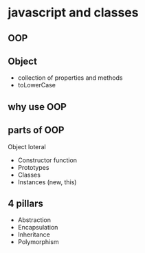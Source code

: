 # javascript and classes

## OOP

## Object

- collection of properties and methods
- toLowerCase

## why use OOP

## parts of OOP

Object loteral

- Constructor function
- Prototypes
- Classes
- Instances (new, this)

## 4 pillars

- Abstraction
- Encapsulation
- Inheritance
- Polymorphism
